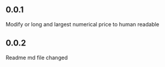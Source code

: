 ## 0.0.1

Modify or long and largest numerical price to human readable

## 0.0.2

Readme md file changed
